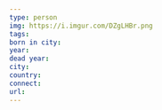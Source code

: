 ```yaml
---
type: person
img: https://i.imgur.com/DZgLHBr.png
tags:
born in city:
year:
dead year:
city:
country:
connect:
url:
---
```


